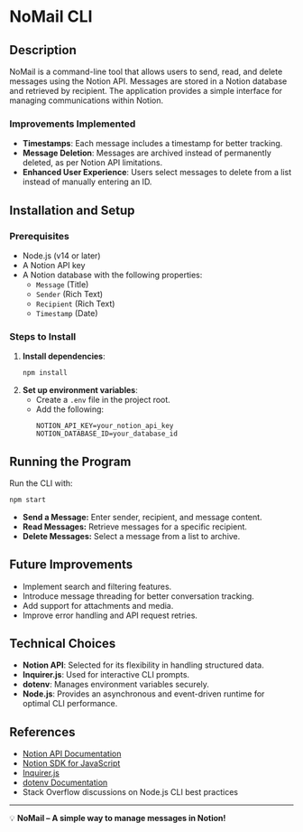 # NoMail CLI

## Description

NoMail is a command-line tool that allows users to send, read, and delete messages using the Notion API. Messages are stored in a Notion database and retrieved by recipient. The application provides a simple interface for managing communications within Notion.

### Improvements Implemented

- **Timestamps**: Each message includes a timestamp for better tracking.
- **Message Deletion**: Messages are archived instead of permanently deleted, as per Notion API limitations.
- **Enhanced User Experience**: Users select messages to delete from a list instead of manually entering an ID.

## Installation and Setup

### Prerequisites

- Node.js (v14 or later)
- A Notion API key
- A Notion database with the following properties:
  - `Message` (Title)
  - `Sender` (Rich Text)
  - `Recipient` (Rich Text)
  - `Timestamp` (Date)

### Steps to Install

1. **Install dependencies**:
   ```sh
   npm install
   ```
2. **Set up environment variables**:
   - Create a `.env` file in the project root.
   - Add the following:
     ```env
     NOTION_API_KEY=your_notion_api_key
     NOTION_DATABASE_ID=your_database_id
     ```

## Running the Program

Run the CLI with:

```sh
npm start
```

- **Send a Message:** Enter sender, recipient, and message content.
- **Read Messages:** Retrieve messages for a specific recipient.
- **Delete Messages:** Select a message from a list to archive.

## Future Improvements

- Implement search and filtering features.
- Introduce message threading for better conversation tracking.
- Add support for attachments and media.
- Improve error handling and API request retries.

## Technical Choices

- **Notion API**: Selected for its flexibility in handling structured data.
- **Inquirer.js**: Used for interactive CLI prompts.
- **dotenv**: Manages environment variables securely.
- **Node.js**: Provides an asynchronous and event-driven runtime for optimal CLI performance.

## References

- [Notion API Documentation](https://developers.notion.com/)
- [Notion SDK for JavaScript](https://github.com/makenotion/notion-sdk-js)
- [Inquirer.js](https://github.com/SBoudrias/Inquirer.js/)
- [dotenv Documentation](https://www.npmjs.com/package/dotenv)
- Stack Overflow discussions on Node.js CLI best practices

---

💡 **NoMail – A simple way to manage messages in Notion!**
